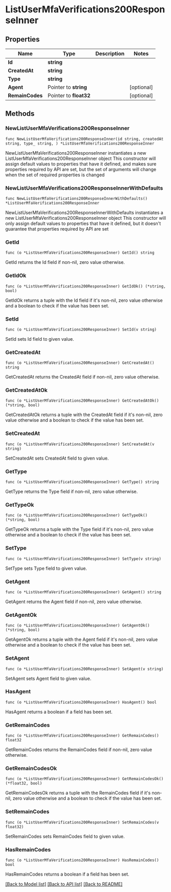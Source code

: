 # ListUserMfaVerifications200ResponseInner

## Properties

Name | Type | Description | Notes
------------ | ------------- | ------------- | -------------
**Id** | **string** |  | 
**CreatedAt** | **string** |  | 
**Type** | **string** |  | 
**Agent** | Pointer to **string** |  | [optional] 
**RemainCodes** | Pointer to **float32** |  | [optional] 

## Methods

### NewListUserMfaVerifications200ResponseInner

`func NewListUserMfaVerifications200ResponseInner(id string, createdAt string, type_ string, ) *ListUserMfaVerifications200ResponseInner`

NewListUserMfaVerifications200ResponseInner instantiates a new ListUserMfaVerifications200ResponseInner object
This constructor will assign default values to properties that have it defined,
and makes sure properties required by API are set, but the set of arguments
will change when the set of required properties is changed

### NewListUserMfaVerifications200ResponseInnerWithDefaults

`func NewListUserMfaVerifications200ResponseInnerWithDefaults() *ListUserMfaVerifications200ResponseInner`

NewListUserMfaVerifications200ResponseInnerWithDefaults instantiates a new ListUserMfaVerifications200ResponseInner object
This constructor will only assign default values to properties that have it defined,
but it doesn't guarantee that properties required by API are set

### GetId

`func (o *ListUserMfaVerifications200ResponseInner) GetId() string`

GetId returns the Id field if non-nil, zero value otherwise.

### GetIdOk

`func (o *ListUserMfaVerifications200ResponseInner) GetIdOk() (*string, bool)`

GetIdOk returns a tuple with the Id field if it's non-nil, zero value otherwise
and a boolean to check if the value has been set.

### SetId

`func (o *ListUserMfaVerifications200ResponseInner) SetId(v string)`

SetId sets Id field to given value.


### GetCreatedAt

`func (o *ListUserMfaVerifications200ResponseInner) GetCreatedAt() string`

GetCreatedAt returns the CreatedAt field if non-nil, zero value otherwise.

### GetCreatedAtOk

`func (o *ListUserMfaVerifications200ResponseInner) GetCreatedAtOk() (*string, bool)`

GetCreatedAtOk returns a tuple with the CreatedAt field if it's non-nil, zero value otherwise
and a boolean to check if the value has been set.

### SetCreatedAt

`func (o *ListUserMfaVerifications200ResponseInner) SetCreatedAt(v string)`

SetCreatedAt sets CreatedAt field to given value.


### GetType

`func (o *ListUserMfaVerifications200ResponseInner) GetType() string`

GetType returns the Type field if non-nil, zero value otherwise.

### GetTypeOk

`func (o *ListUserMfaVerifications200ResponseInner) GetTypeOk() (*string, bool)`

GetTypeOk returns a tuple with the Type field if it's non-nil, zero value otherwise
and a boolean to check if the value has been set.

### SetType

`func (o *ListUserMfaVerifications200ResponseInner) SetType(v string)`

SetType sets Type field to given value.


### GetAgent

`func (o *ListUserMfaVerifications200ResponseInner) GetAgent() string`

GetAgent returns the Agent field if non-nil, zero value otherwise.

### GetAgentOk

`func (o *ListUserMfaVerifications200ResponseInner) GetAgentOk() (*string, bool)`

GetAgentOk returns a tuple with the Agent field if it's non-nil, zero value otherwise
and a boolean to check if the value has been set.

### SetAgent

`func (o *ListUserMfaVerifications200ResponseInner) SetAgent(v string)`

SetAgent sets Agent field to given value.

### HasAgent

`func (o *ListUserMfaVerifications200ResponseInner) HasAgent() bool`

HasAgent returns a boolean if a field has been set.

### GetRemainCodes

`func (o *ListUserMfaVerifications200ResponseInner) GetRemainCodes() float32`

GetRemainCodes returns the RemainCodes field if non-nil, zero value otherwise.

### GetRemainCodesOk

`func (o *ListUserMfaVerifications200ResponseInner) GetRemainCodesOk() (*float32, bool)`

GetRemainCodesOk returns a tuple with the RemainCodes field if it's non-nil, zero value otherwise
and a boolean to check if the value has been set.

### SetRemainCodes

`func (o *ListUserMfaVerifications200ResponseInner) SetRemainCodes(v float32)`

SetRemainCodes sets RemainCodes field to given value.

### HasRemainCodes

`func (o *ListUserMfaVerifications200ResponseInner) HasRemainCodes() bool`

HasRemainCodes returns a boolean if a field has been set.


[[Back to Model list]](../README.md#documentation-for-models) [[Back to API list]](../README.md#documentation-for-api-endpoints) [[Back to README]](../README.md)


